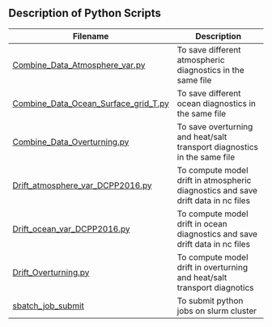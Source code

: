 ## Description of Python Scripts

| Filename | Description |
| --- | --- |
| [Combine_Data_Atmosphere_var.py](./Combine_Data_Atmosphere_var.py) | To save different atmospheric diagnostics in the same file |
| [Combine_Data_Ocean_Surface_grid_T.py](./Combine_Data_Ocean_Surface_grid_T.py) | To save different ocean diagnostics in the same file |
| [Combine_Data_Overturning.py](./Combine_Data_Overturning.py) | To save overturning and heat/salt transport diagnostics in the same file |
| [Drift_atmosphere_var_DCPP2016.py](./Drift_atmosphere_var_DCPP2016.py) | To compute model drift in atmospheric diagnostics and save drift data in nc files | 
| [Drift_ocean_var_DCPP2016.py](./Drift_ocean_var_DCPP2016.py) | To compute model drift in ocean diagnostics and save drift data in nc files |
| [Drift_Overturning.py](./Drift_Overturning.py) | To compute model drift in overturning and heat/salt transport diagnotics |
| [sbatch_job_submit](./sbatch_job_submit) | To submit python jobs on slurm cluster | 
